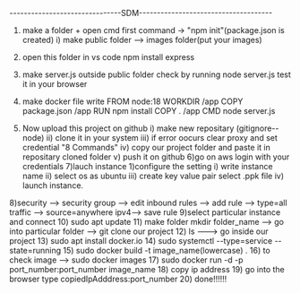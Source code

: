 -------------------------------SDM-------------------------------------

1) make a folder + open cmd first command -> "npm init"(package.json is created)
    i) make public folder --> images folder(put your images)
2) open this folder in vs code 
      npm install express
3) make server.js outside public folder
      check by running node server.js
      test it in your browser
4) make docker file 
      write FROM node:18
	    WORKDIR /app
	    COPY package.json /app
	    RUN npm install
	    COPY . /app
	    CMD node server.js 

5) Now upload this project on github
         i) make new repositary (gitignore--node)
         ii) clone it in your system
         iii) if error oocurs clear proxy and set credential 
              "8 Commands"
         iv) copy our project folder and paste it in repositary cloned folder
         v)  push it on github
6)go on aws login with your credentials
7)lauch instance 
   1)configure the setting
       i) write instance name
       ii) select os as ubuntu
       iii) create key value pair select .ppk file
       iv) launch instance.

8)security --> security group --> edit inbound rules --> add rule --> type=all traffic --> source=anywhere ipv4--> save rule 
9)select particular instance and connect
10) sudo apt update 
11) make folder mkdir folder_name --> go into particular folder --> git clone our project
12) ls --->  go inside our project
13) sudo apt install docker.io
14) sudo systemctl --type=service --state=running
15) sudo docker build -t image_name(lowercase) .
16) to check image --> sudo docker images
17) sudo docker run -d -p port_number:port_number image_name
18) copy ip address
19) go into the browser type copiedIpAdddress:port_number
20) done!!!!!!
